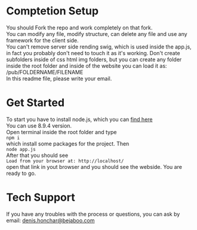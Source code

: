 # Comptetion Setup
You should Fork the repo and work completely on that fork.<br>
You can modify any file, modify structure, can delete any file and use any framework for the client side.<br>
You can't remove server side rending swig, which is used inside the app.js, in fact you probably don't need to touch it as it's working. Don't create subfolders inside of css html img folders, but you can create any folder inside the root folder and inside of the website you can load it as: /pub/FOLDERNAME/FILENAME<br>
In this readme file, please write your email.

# Get Started
To start you have to install node.js, which you can [find here](https://nodejs.org/en/)<br>
You can use 8.9.4 version.<br>
Open terminal inside the root folder and type <br>
```npm i```<br>
which install some packages for the project. Then<br>
```node app.js```<br>
After that you should see <br>
```Load from your browser at: http://localhost/```<br>
open that link in yout browser and you should see the webside. You are ready to go.<br>

# Tech Support
If you have any troubles with the process or questions, you can ask by email: denis.honchar@bejaboo.com